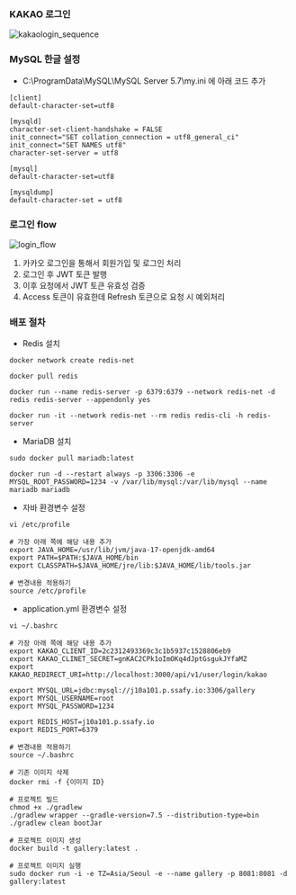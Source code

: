 ### KAKAO 로그인
![kakaologin_sequence](/uploads/4bcd41d4046141add0adf996d3e0f139/kakaologin_sequence.png)

### MySQL 한글 설정
- C:\ProgramData\MySQL\MySQL Server 5.7\my.ini 에 아래 코드 추가
```text
[client]
default-character-set=utf8

[mysqld]
character-set-client-handshake = FALSE
init_connect="SET collation_connection = utf8_general_ci"
init_connect="SET NAMES utf8"
character-set-server = utf8

[mysql]
default-character-set=utf8

[mysqldump]
default-character-set = utf8
```

### 로그인 flow
![login_flow](/uploads/43e424386cff33cdace146c760a80e51/image.png)
1. 카카오 로그인을 통해서 회원가입 및 로그인 처리
2. 로그인 후 JWT 토큰 발행
3. 이후 요청에서 JWT 토큰 유효성 검증
4. Access 토큰이 유효한데 Refresh 토큰으로 요청 시 예외처리

### 배포 절차
- Redis 설치
```shell
docker network create redis-net

docker pull redis

docker run --name redis-server -p 6379:6379 --network redis-net -d redis redis-server --appendonly yes

docker run -it --network redis-net --rm redis redis-cli -h redis-server
```

- MariaDB 설치
```shell
sudo docker pull mariadb:latest

docker run -d --restart always -p 3306:3306 -e MYSQL_ROOT_PASSWORD=1234 -v /var/lib/mysql:/var/lib/mysql --name mariadb mariadb
```

- 자바 환경변수 설정
```shell
vi /etc/profile

# 가장 아래 쪽에 해당 내용 추가
export JAVA_HOME=/usr/lib/jvm/java-17-openjdk-amd64
export PATH=$PATH:$JAVA_HOME/bin
export CLASSPATH=$JAVA_HOME/jre/lib:$JAVA_HOME/lib/tools.jar

# 변경내용 적용하기
source /etc/profile
```
- application.yml 환경변수 설정
```shell
vi ~/.bashrc

# 가장 아래 쪽에 해당 내용 추가
export KAKAO_CLIENT_ID=2c2312493369c3c1b5937c1528806eb9
export KAKAO_CLINET_SECRET=gnKAC2CPk1oImOKq4dJptGsgukJYfaMZ
export KAKAO_REDIRECT_URI=http://localhost:3000/api/v1/user/login/kakao

export MYSQL_URL=jdbc:mysql://j10a101.p.ssafy.io:3306/gallery
export MYSQL_USERNAME=root
export MYSQL_PASSWORD=1234

export REDIS_HOST=j10a101.p.ssafy.io
export REDIS_PORT=6379

# 변경내용 적용하기
source ~/.bashrc
```

```shell
# 기존 이미지 삭제
docker rmi -f {이미지 ID}

# 프로젝트 빌드
chmod +x ./gradlew
./gradlew wrapper --gradle-version=7.5 --distribution-type=bin
./gradlew clean bootJar

# 프로젝트 이미지 생성
docker build -t gallery:latest .

# 프로젝트 이미지 실행
sudo docker run -i -e TZ=Asia/Seoul -e --name gallery -p 8081:8081 -d gallery:latest

```